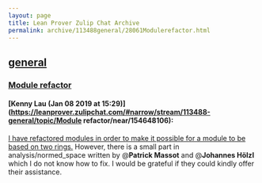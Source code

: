 ```yaml
---
layout: page
title: Lean Prover Zulip Chat Archive 
permalink: archive/113488general/28061Modulerefactor.html
---
```


## [general](index.html)
### [Module refactor](28061Modulerefactor.html)

#### [Kenny Lau (Jan 08 2019 at 15:29)](https://leanprover.zulipchat.com/#narrow/stream/113488-general/topic/Module refactor/near/154648106):
[I have refactored modules in order to make it possible for a module to be based on two rings.](https://github.com/leanprover-community/mathlib/tree/module-refactor) However, there is a small part in analysis/normed_space written by @**Patrick Massot** and @**Johannes Hölzl** which I do not know how to fix. I would be grateful if they could kindly offer their assistance.

